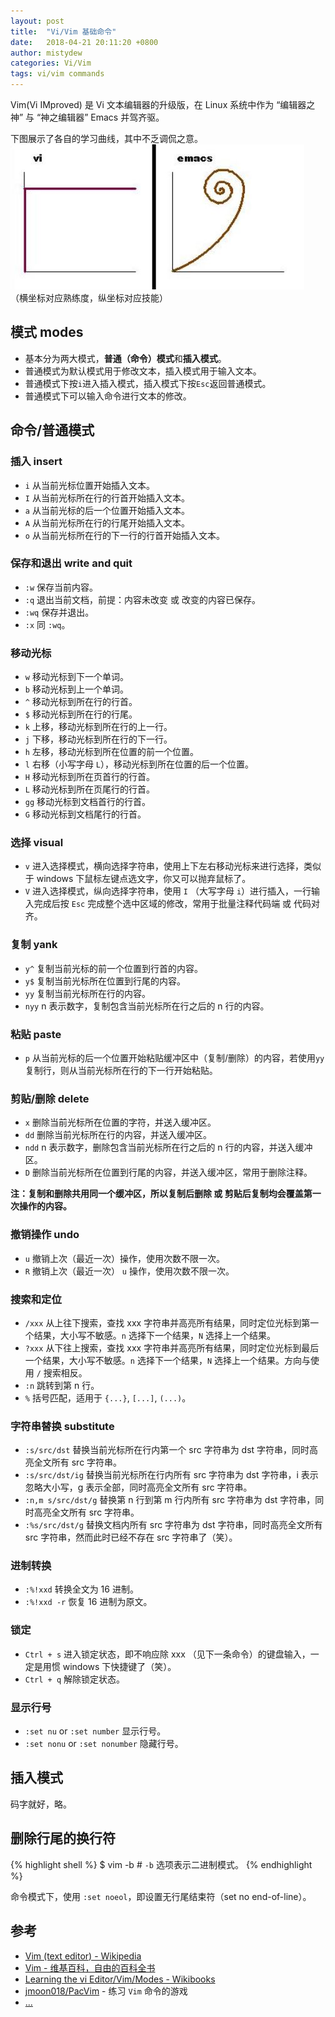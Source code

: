 ```yaml
---
layout: post
title:  "Vi/Vim 基础命令"
date:   2018-04-21 20:11:20 +0800
author: mistydew
categories: Vi/Vim
tags: vi/vim commands
---
```

Vim(Vi IMproved) 是 Vi 文本编辑器的升级版，在 Linux 系统中作为 “编辑器之神” 与 “神之编辑器” Emacs 并驾齐驱。
<!-- excerpt -->

下图展示了各自的学习曲线，其中不乏调侃之意。<br>
![curves](/images/20180421/vi_emacs_learning_curves.jpg)<br>
（横坐标对应熟练度，纵坐标对应技能）

## 模式 modes

* 基本分为两大模式，**普通（命令）模式**和**插入模式**。
* 普通模式为默认模式用于修改文本，插入模式用于输入文本。
* 普通模式下按`i`进入插入模式，插入模式下按`Esc`返回普通模式。
* 普通模式下可以输入命令进行文本的修改。

## 命令/普通模式

### 插入 insert

* `i` 从当前光标位置开始插入文本。
* `I` 从当前光标所在行的行首开始插入文本。
* `a` 从当前光标的后一个位置开始插入文本。
* `A` 从当前光标所在行的行尾开始插入文本。
* `o` 从当前光标所在行的下一行的行首开始插入文本。

### 保存和退出 write and quit

* `:w` 保存当前内容。
* `:q` 退出当前文档，前提：内容未改变 或 改变的内容已保存。
* `:wq` 保存并退出。
* `:x` 同 `:wq`。

### 移动光标

* `w` 移动光标到下一个单词。
* `b` 移动光标到上一个单词。
* `^` 移动光标到所在行的行首。
* `$` 移动光标到所在行的行尾。
* `k` 上移，移动光标到所在行的上一行。
* `j` 下移，移动光标到所在行的下一行。
* `h` 左移，移动光标到所在位置的前一个位置。
* `l` 右移（小写字母 `L`），移动光标到所在位置的后一个位置。
* `H` 移动光标到所在页首行的行首。
* `L` 移动光标到所在页尾行的行首。
* `gg` 移动光标到文档首行的行首。
* `G` 移动光标到文档尾行的行首。

### 选择 visual

* `v` 进入选择模式，横向选择字符串，使用上下左右移动光标来进行选择，类似于 windows 下鼠标左键点选文字，你又可以抛弃鼠标了。
* `V` 进入选择模式，纵向选择字符串，使用 `I` （大写字母 `i`）进行插入，一行输入完成后按 `Esc` 完成整个选中区域的修改，常用于批量注释代码端 或 代码对齐。

### 复制 yank

* `y^` 复制当前光标的前一个位置到行首的内容。
* `y$` 复制当前光标所在位置到行尾的内容。
* `yy` 复制当前光标所在行的内容。
* `nyy` n 表示数字，复制包含当前光标所在行之后的 n 行的内容。

### 粘贴 paste

* `p` 从当前光标的后一个位置开始粘贴缓冲区中（复制/删除）的内容，若使用`yy`复制行，则从当前光标所在行的下一行开始粘贴。

### 剪贴/删除 delete

* `x` 删除当前光标所在位置的字符，并送入缓冲区。
* `dd` 删除当前光标所在行的内容，并送入缓冲区。
* `ndd` n 表示数字，删除包含当前光标所在行之后的 n 行的内容，并送入缓冲区。
* `D` 删除当前光标所在位置到行尾的内容，并送入缓冲区，常用于删除注释。

**注：复制和删除共用同一个缓冲区，所以复制后删除 或 剪贴后复制均会覆盖第一次操作的内容。**

### 撤销操作 undo

* `u` 撤销上次（最近一次）操作，使用次数不限一次。
* `R` 撤销上次（最近一次） `u` 操作，使用次数不限一次。

### 搜索和定位

* `/xxx` 从上往下搜索，查找 xxx 字符串并高亮所有结果，同时定位光标到第一个结果，大小写不敏感。`n` 选择下一个结果，`N` 选择上一个结果。
* `?xxx` 从下往上搜索，查找 xxx 字符串并高亮所有结果，同时定位光标到最后一个结果，大小写不敏感。`n` 选择下一个结果，`N` 选择上一个结果。方向与使用 `/` 搜索相反。
* `:n` 跳转到第 n 行。
* `%` 括号匹配，适用于 `{...}`, `[...]`, `(...)`。

### 字符串替换 substitute

* `:s/src/dst` 替换当前光标所在行内第一个 src 字符串为 dst 字符串，同时高亮全文所有 src 字符串。
* `:s/src/dst/ig` 替换当前光标所在行内所有 src 字符串为 dst 字符串，i 表示忽略大小写，g 表示全部，同时高亮全文所有 src 字符串。
* `:n,m s/src/dst/g` 替换第 n 行到第 m 行内所有 src 字符串为 dst 字符串，同时高亮全文所有 src 字符串。
* `:%s/src/dst/g` 替换文档内所有 src 字符串为 dst 字符串，同时高亮全文所有 src 字符串，然而此时已经不存在 src 字符串了（笑）。

### 进制转换

* `:%!xxd` 转换全文为 16 进制。
* `:%!xxd -r` 恢复 16 进制为原文。

### 锁定

* `Ctrl + s` 进入锁定状态，即不响应除 xxx （见下一条命令）的键盘输入，一定是用惯 windows 下快捷键了（笑）。
* `Ctrl + q` 解除锁定状态。

### 显示行号

* `:set nu` or `:set number` 显示行号。
* `:set nonu` or `:set nonumber` 隐藏行号。

## 插入模式

码字就好，略。

## 删除行尾的换行符

{% highlight shell %}
$ vim -b <file> # `-b` 选项表示二进制模式。
{% endhighlight %}

命令模式下，使用 `:set noeol`，即设置无行尾结束符（set no end-of-line）。

## 参考
* [Vim (text editor) - Wikipedia](https://en.wikipedia.org/wiki/Vim_(text_editor))
* [Vim - 维基百科，自由的百科全书](https://zh.wikipedia.org/wiki/Vim)
* [Learning the vi Editor/Vim/Modes - Wikibooks](https://en.wikibooks.org/wiki/Learning_the_vi_Editor/Vim/Modes)
* [jmoon018/PacVim](https://github.com/jmoon018/PacVim) - 练习 `Vim` 命令的游戏
* [...](http://github.com/mistydew)
